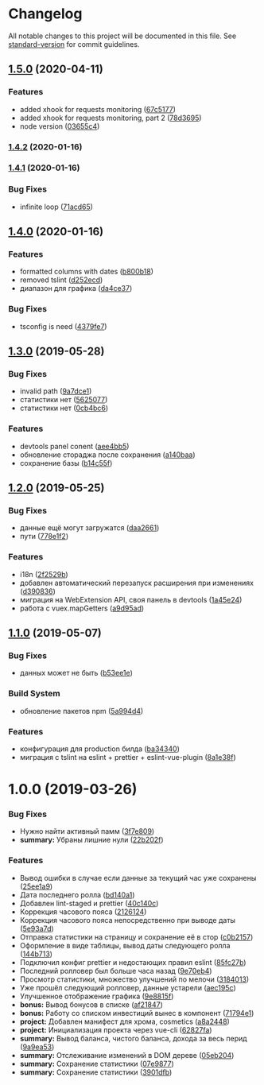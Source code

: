 # Changelog

All notable changes to this project will be documented in this file. See [standard-version](https://github.com/conventional-changelog/standard-version) for commit guidelines.

## [1.5.0](https://github.com/wyster/alpari-helper-extension/compare/v1.4.2...v1.5.0) (2020-04-11)


### Features

* added xhook for requests monitoring ([67c5177](https://github.com/wyster/alpari-helper-extension/commit/67c51773e2a64d171948a21ca1a6bf2fc096e06e))
* added xhook for requests monitoring, part 2 ([78d3695](https://github.com/wyster/alpari-helper-extension/commit/78d3695817222b18b2c1abe32b4444de6ff4c26e))
* node version ([03655c4](https://github.com/wyster/alpari-helper-extension/commit/03655c40cc6aa7b85ab4db6d463bfbefc0881293))

### [1.4.2](https://github.com/wyster/alpari-helper-extension/compare/v1.4.1...v1.4.2) (2020-01-16)

### [1.4.1](https://github.com/wyster/alpari-helper-extension/compare/v1.4.0...v1.4.1) (2020-01-16)


### Bug Fixes

* infinite loop ([71acd65](https://github.com/wyster/alpari-helper-extension/commit/71acd659a87bcf6201351ecad62965aaee3d49dd))

## [1.4.0](https://github.com/wyster/alpari-helper-extension/compare/v1.3.0...v1.4.0) (2020-01-16)


### Features

* formatted columns with dates ([b800b18](https://github.com/wyster/alpari-helper-extension/commit/b800b18958eb2ff1ae19e2d2bd2354ef4481acdd))
* removed tslint ([d252ecd](https://github.com/wyster/alpari-helper-extension/commit/d252ecd8a011214e76f85503267ca88227c01795))
* диапазон для графика ([da4ce37](https://github.com/wyster/alpari-helper-extension/commit/da4ce37cdc2e1b91a669d5bbdd7d722586f461e3))


### Bug Fixes

* tsconfig is need ([4379fe7](https://github.com/wyster/alpari-helper-extension/commit/4379fe73a8b6c70cf27bf24e365edd424eb2b0cf))

## [1.3.0](https://github.com/wyster/alpari-helper-extension/compare/v1.2.0...v1.3.0) (2019-05-28)


### Bug Fixes

* invalid path ([9a7dce1](https://github.com/wyster/alpari-helper-extension/commit/9a7dce1))
* статистики нет ([5625077](https://github.com/wyster/alpari-helper-extension/commit/5625077))
* статистики нет ([0cb4bc6](https://github.com/wyster/alpari-helper-extension/commit/0cb4bc6))


### Features

* devtools panel conent ([aee4bb5](https://github.com/wyster/alpari-helper-extension/commit/aee4bb5))
* обновление стораджа после сохранения ([a140baa](https://github.com/wyster/alpari-helper-extension/commit/a140baa))
* сохранение базы ([b14c55f](https://github.com/wyster/alpari-helper-extension/commit/b14c55f))



## [1.2.0](https://github.com/wyster/alpari-helper-extension/compare/v1.1.0...v1.2.0) (2019-05-25)


### Bug Fixes

* данные ещё могут загружатся ([daa2661](https://github.com/wyster/alpari-helper-extension/commit/daa2661))
* пути ([778e1f2](https://github.com/wyster/alpari-helper-extension/commit/778e1f2))


### Features

* i18n ([2f2529b](https://github.com/wyster/alpari-helper-extension/commit/2f2529b))
* добавлен автоматический перезапуск расширения при изменениях ([d390836](https://github.com/wyster/alpari-helper-extension/commit/d390836))
* миграция на WebExtension API, своя панель в devtools ([1a45e24](https://github.com/wyster/alpari-helper-extension/commit/1a45e24))
* работа с vuex.mapGetters ([a9d95ad](https://github.com/wyster/alpari-helper-extension/commit/a9d95ad))



## [1.1.0](https://github.com/wyster/alpari-helper-extension/compare/v1.0.0...v1.1.0) (2019-05-07)


### Bug Fixes

* данных может не быть ([b53ee1e](https://github.com/wyster/alpari-helper-extension/commit/b53ee1e))


### Build System

* обновление пакетов npm ([5a994d4](https://github.com/wyster/alpari-helper-extension/commit/5a994d4))


### Features

* конфигурация для production билда ([ba34340](https://github.com/wyster/alpari-helper-extension/commit/ba34340))
* миграция с tslint на eslint + prettier + eslint-vue-plugin ([8a1e38f](https://github.com/wyster/alpari-helper-extension/commit/8a1e38f))



<a name="1.0.0"></a>
# 1.0.0 (2019-03-26)


### Bug Fixes

* Нужно найти активный памм ([3f7e809](https://github.com/wyster/alpari-helper-extension/commit/3f7e809))
* **summary:** Убраны лишние нули ([22b202f](https://github.com/wyster/alpari-helper-extension/commit/22b202f))


### Features

* Вывод ошибки в случае если данные за текущий час уже сохранены ([25ee1a9](https://github.com/wyster/alpari-helper-extension/commit/25ee1a9))
* Дата последнего ролла ([bd140a1](https://github.com/wyster/alpari-helper-extension/commit/bd140a1))
* Добавлен lint-staged и prettier ([40c140c](https://github.com/wyster/alpari-helper-extension/commit/40c140c))
* Коррекция часового пояса ([2126124](https://github.com/wyster/alpari-helper-extension/commit/2126124))
* Коррекция часового пояса непосредственно при выводе даты ([5e93a7d](https://github.com/wyster/alpari-helper-extension/commit/5e93a7d))
* Отправка статистики на страницу и сохранение её в стор ([c0b2157](https://github.com/wyster/alpari-helper-extension/commit/c0b2157))
* Оформление в виде таблицы, вывод даты следующего ролла ([144b713](https://github.com/wyster/alpari-helper-extension/commit/144b713))
* Подключил конфиг prettier и недостающих правил eslint ([85fc27b](https://github.com/wyster/alpari-helper-extension/commit/85fc27b))
* Последний ролловер был больше часа назад ([9e70eb4](https://github.com/wyster/alpari-helper-extension/commit/9e70eb4))
* Просмотр статистики, множество улучшений по мелочи ([3184013](https://github.com/wyster/alpari-helper-extension/commit/3184013))
* Уже прошёл следующий ролловер, данные устарели ([aec195c](https://github.com/wyster/alpari-helper-extension/commit/aec195c))
* Улучшенное отображение графика ([9e8815f](https://github.com/wyster/alpari-helper-extension/commit/9e8815f))
* **bonus:** Вывод бонусов в списке ([af21847](https://github.com/wyster/alpari-helper-extension/commit/af21847))
* **bonus:** Работу со списком инвестиций вынес в компонент ([71794e1](https://github.com/wyster/alpari-helper-extension/commit/71794e1))
* **project:** Добавлен манифест для хрома, cosmetics ([a8a2448](https://github.com/wyster/alpari-helper-extension/commit/a8a2448))
* **project:** Инициализация проекта через vue-cli ([62827fa](https://github.com/wyster/alpari-helper-extension/commit/62827fa))
* **summary:** Вывод баланса, чистого баланса, дохода за весь перид ([9a9ea53](https://github.com/wyster/alpari-helper-extension/commit/9a9ea53))
* **summary:** Отслеживание изменений в DOM дереве ([05eb204](https://github.com/wyster/alpari-helper-extension/commit/05eb204))
* **summary:** Сохранение статистики ([07e9877](https://github.com/wyster/alpari-helper-extension/commit/07e9877))
* **summary:** Сохранение статистики ([3901dfb](https://github.com/wyster/alpari-helper-extension/commit/3901dfb))
